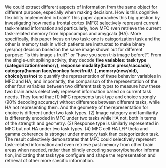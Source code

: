 We could extract different aspects of information from the same object for different purpose, especially when making decisions. How is this cognitive flexibility implemented in brain? This paper approaches this big question by investigating how medial frontal cortex (MFC) selectively represent current task-related information and particularly, how MFC even retrieve the current task-related memory from hippocampus and amygdala (HA).
More specifically, this paper focus on two task: one is categorization task and the other is memory task in which patients are instructed to make binary (yes/no) decision based on the same image shown but for different purpose: “is this image a fruit?” or “have you seen this image before?”. From the single-unit spiking activity, they decode **five variables: task type (categorization/memory), response modality(button press/saccade), category(human face/monkey face/fruit/..), memory(new/old), choice(yes/no)** to quantify the representation of these behavior variables in MFC and HA, and importantly, the comparison of the representation of the other four variables between two different task types to measure how these two brain areas selectively represent information based on current task needs.
They found that: (1) MFC represents task type and choice strongly (90% decoding accuracy) without difference between different tasks, while HA not representing them. And the geometry of the representation for choice is different under two task types. (2) Image category and familiarity is differently encoded in MFC under two tasks while HA not, both in terms of the strength and geometry. (3) Response type is similarly represented in MFC but not HA under two task types. (4) MFC cell-HA LFP theta and gamma coherence is stronger under memory task than categorization task.
The result collectively demonstrates that MFC could selectively represent task-related information and even retrieve past memory from other brain areas when needed, rather than blindly encoding sensory/behavior informa  tion, indicating that task type configure and shape the representation and retrieval of other more specific information.
